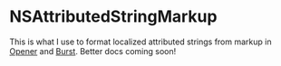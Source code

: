 # NSAttributedStringMarkup

This is what I use to format localized attributed strings from markup in [Opener](https://www.opener.link) and [Burst](https://itunes.apple.com/app/id1355171732). Better docs coming soon!